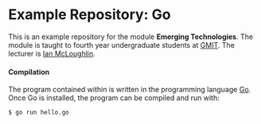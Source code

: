 # Example Repository: Go

This is an example repository for the module **Emerging Technologies**.
The module is taught to fourth year undergraduate students at [GMIT](http://www.gmit.ie).
The lecturer is [Ian McLoughlin](https://ianmcloughlin.github.io).

#### Compilation
The program contained within is written in the programming language [Go](https://golang.org/).
Once Go is installed, the program can be compiled and run with:
```bash
$ go run hello.go
```
